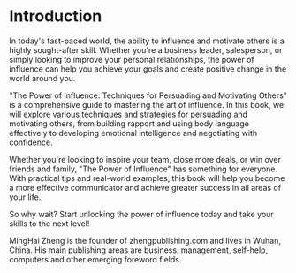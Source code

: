 # Introduction

In today's fast-paced world, the ability to influence and motivate others is a highly sought-after skill. Whether you're a business leader, salesperson, or simply looking to improve your personal relationships, the power of influence can help you achieve your goals and create positive change in the world around you.

"The Power of Influence: Techniques for Persuading and Motivating Others" is a comprehensive guide to mastering the art of influence. In this book, we will explore various techniques and strategies for persuading and motivating others, from building rapport and using body language effectively to developing emotional intelligence and negotiating with confidence.

Whether you're looking to inspire your team, close more deals, or win over friends and family, "The Power of Influence" has something for everyone. With practical tips and real-world examples, this book will help you become a more effective communicator and achieve greater success in all areas of your life.

So why wait? Start unlocking the power of influence today and take your skills to the next level!


MingHai Zheng is the founder of zhengpublishing.com and lives in Wuhan, China. His main publishing areas are business, management, self-help, computers and other emerging foreword fields.
